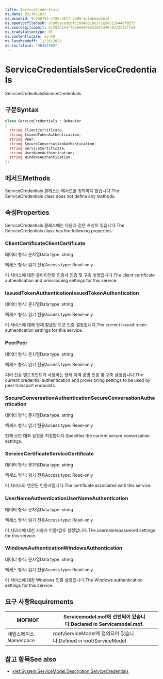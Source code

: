```yaml
---
title: ServiceCredentials
ms.date: 03/30/2017
ms.assetid: 9c780793-4785-46f7-add9-ac1ebeadb614
ms.openlocfilehash: d7e89acedc8fc1004b0198172e58813944df85f3
ms.sourcegitcommit: bc293b14af795e0e999e3304dd40c0222cf2ffe4
ms.translationtype: MT
ms.contentlocale: ko-KR
ms.lasthandoff: 11/26/2020
ms.locfileid: "96262309"
---
```

# <a name="servicecredentials"></a><span data-ttu-id="0c7a2-102">ServiceCredentials</span><span class="sxs-lookup"><span data-stu-id="0c7a2-102">ServiceCredentials</span></span>

<span data-ttu-id="0c7a2-103">ServiceCredentials</span><span class="sxs-lookup"><span data-stu-id="0c7a2-103">ServiceCredentials</span></span>  
  
## <a name="syntax"></a><span data-ttu-id="0c7a2-104">구문</span><span class="sxs-lookup"><span data-stu-id="0c7a2-104">Syntax</span></span>  
  
```csharp
class ServiceCredentials : Behavior  
{  
  string ClientCertificate;  
  string IssuedTokenAuthentication;  
  string Peer;  
  string SecureConversationAuthentication;  
  string ServiceCertificate;  
  string UserNameAuthentication;  
  string WindowsAuthentication;  
};  
```  
  
## <a name="methods"></a><span data-ttu-id="0c7a2-105">메서드</span><span class="sxs-lookup"><span data-stu-id="0c7a2-105">Methods</span></span>  

 <span data-ttu-id="0c7a2-106">ServiceCredentials 클래스는 메서드를 정의하지 않습니다.</span><span class="sxs-lookup"><span data-stu-id="0c7a2-106">The ServiceCredentials class does not define any methods.</span></span>  
  
## <a name="properties"></a><span data-ttu-id="0c7a2-107">속성</span><span class="sxs-lookup"><span data-stu-id="0c7a2-107">Properties</span></span>  

 <span data-ttu-id="0c7a2-108">ServiceCredentials 클래스에는 다음과 같은 속성이 있습니다.</span><span class="sxs-lookup"><span data-stu-id="0c7a2-108">The ServiceCredentials class has the following properties:</span></span>  
  
### <a name="clientcertificate"></a><span data-ttu-id="0c7a2-109">ClientCertificate</span><span class="sxs-lookup"><span data-stu-id="0c7a2-109">ClientCertificate</span></span>  

 <span data-ttu-id="0c7a2-110">데이터 형식: 문자열</span><span class="sxs-lookup"><span data-stu-id="0c7a2-110">Data type: string</span></span>  
  
 <span data-ttu-id="0c7a2-111">액세스 형식: 읽기 전용</span><span class="sxs-lookup"><span data-stu-id="0c7a2-111">Access type: Read-only</span></span>  
  
 <span data-ttu-id="0c7a2-112">이 서비스에 대한 클라이언트 인증서 인증 및 구축 설정입니다.</span><span class="sxs-lookup"><span data-stu-id="0c7a2-112">The client certificate authentication and provisioning settings for this service.</span></span>  
  
### <a name="issuedtokenauthentication"></a><span data-ttu-id="0c7a2-113">IssuedTokenAuthentication</span><span class="sxs-lookup"><span data-stu-id="0c7a2-113">IssuedTokenAuthentication</span></span>  

 <span data-ttu-id="0c7a2-114">데이터 형식: 문자열</span><span class="sxs-lookup"><span data-stu-id="0c7a2-114">Data type: string</span></span>  
  
 <span data-ttu-id="0c7a2-115">액세스 형식: 읽기 전용</span><span class="sxs-lookup"><span data-stu-id="0c7a2-115">Access type: Read-only</span></span>  
  
 <span data-ttu-id="0c7a2-116">이 서비스에 대해 현재 발급된 토큰 인증 설정입니다.</span><span class="sxs-lookup"><span data-stu-id="0c7a2-116">The current issued token authentication settings for this service.</span></span>  
  
### <a name="peer"></a><span data-ttu-id="0c7a2-117">Peer</span><span class="sxs-lookup"><span data-stu-id="0c7a2-117">Peer</span></span>  

 <span data-ttu-id="0c7a2-118">데이터 형식: 문자열</span><span class="sxs-lookup"><span data-stu-id="0c7a2-118">Data type: string</span></span>  
  
 <span data-ttu-id="0c7a2-119">액세스 형식: 읽기 전용</span><span class="sxs-lookup"><span data-stu-id="0c7a2-119">Access type: Read-only</span></span>  
  
 <span data-ttu-id="0c7a2-120">피어 전송 엔드포인트가 사용하는 현재 자격 증명 인증 및 구축 설정입니다.</span><span class="sxs-lookup"><span data-stu-id="0c7a2-120">The current credential authentication and provisioning settings to be used by peer transport endpoints.</span></span>  
  
### <a name="secureconversationauthentication"></a><span data-ttu-id="0c7a2-121">SecureConversationAuthentication</span><span class="sxs-lookup"><span data-stu-id="0c7a2-121">SecureConversationAuthentication</span></span>  

 <span data-ttu-id="0c7a2-122">데이터 형식: 문자열</span><span class="sxs-lookup"><span data-stu-id="0c7a2-122">Data type: string</span></span>  
  
 <span data-ttu-id="0c7a2-123">액세스 형식: 읽기 전용</span><span class="sxs-lookup"><span data-stu-id="0c7a2-123">Access type: Read-only</span></span>  
  
 <span data-ttu-id="0c7a2-124">현재 보안 대화 설정을 지정합니다.</span><span class="sxs-lookup"><span data-stu-id="0c7a2-124">Specifies the current secure conversation settings.</span></span>  
  
### <a name="servicecertificate"></a><span data-ttu-id="0c7a2-125">ServiceCertificate</span><span class="sxs-lookup"><span data-stu-id="0c7a2-125">ServiceCertificate</span></span>  

 <span data-ttu-id="0c7a2-126">데이터 형식: 문자열</span><span class="sxs-lookup"><span data-stu-id="0c7a2-126">Data type: string</span></span>  
  
 <span data-ttu-id="0c7a2-127">액세스 형식: 읽기 전용</span><span class="sxs-lookup"><span data-stu-id="0c7a2-127">Access type: Read-only</span></span>  
  
 <span data-ttu-id="0c7a2-128">이 서비스와 연관된 인증서입니다.</span><span class="sxs-lookup"><span data-stu-id="0c7a2-128">The certificate associated with this service.</span></span>  
  
### <a name="usernameauthentication"></a><span data-ttu-id="0c7a2-129">UserNameAuthentication</span><span class="sxs-lookup"><span data-stu-id="0c7a2-129">UserNameAuthentication</span></span>  

 <span data-ttu-id="0c7a2-130">데이터 형식: 문자열</span><span class="sxs-lookup"><span data-stu-id="0c7a2-130">Data type: string</span></span>  
  
 <span data-ttu-id="0c7a2-131">액세스 형식: 읽기 전용</span><span class="sxs-lookup"><span data-stu-id="0c7a2-131">Access type: Read-only</span></span>  
  
 <span data-ttu-id="0c7a2-132">이 서비스에 대한 사용자 이름/암호 설정입니다.</span><span class="sxs-lookup"><span data-stu-id="0c7a2-132">The username/password settings for this service.</span></span>  
  
### <a name="windowsauthentication"></a><span data-ttu-id="0c7a2-133">WindowsAuthentication</span><span class="sxs-lookup"><span data-stu-id="0c7a2-133">WindowsAuthentication</span></span>  

 <span data-ttu-id="0c7a2-134">데이터 형식: 문자열</span><span class="sxs-lookup"><span data-stu-id="0c7a2-134">Data type: string</span></span>  
  
 <span data-ttu-id="0c7a2-135">액세스 형식: 읽기 전용</span><span class="sxs-lookup"><span data-stu-id="0c7a2-135">Access type: Read-only</span></span>  
  
 <span data-ttu-id="0c7a2-136">이 서비스에 대한 Windows 인증 설정입니다.</span><span class="sxs-lookup"><span data-stu-id="0c7a2-136">The Windows authentication settings for this service.</span></span>  
  
## <a name="requirements"></a><span data-ttu-id="0c7a2-137">요구 사항</span><span class="sxs-lookup"><span data-stu-id="0c7a2-137">Requirements</span></span>  
  
|<span data-ttu-id="0c7a2-138">MOF</span><span class="sxs-lookup"><span data-stu-id="0c7a2-138">MOF</span></span>|<span data-ttu-id="0c7a2-139">Servicemodel.mof에 선언되어 있습니다.</span><span class="sxs-lookup"><span data-stu-id="0c7a2-139">Declared in Servicemodel.mof.</span></span>|  
|---------|-----------------------------------|  
|<span data-ttu-id="0c7a2-140">네임스페이스</span><span class="sxs-lookup"><span data-stu-id="0c7a2-140">Namespace</span></span>|<span data-ttu-id="0c7a2-141">root\ServiceModel에 정의되어 있습니다.</span><span class="sxs-lookup"><span data-stu-id="0c7a2-141">Defined in root\ServiceModel</span></span>|  
  
## <a name="see-also"></a><span data-ttu-id="0c7a2-142">참고 항목</span><span class="sxs-lookup"><span data-stu-id="0c7a2-142">See also</span></span>

- <xref:System.ServiceModel.Description.ServiceCredentials>
